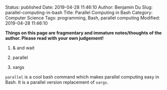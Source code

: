 Status: published
Date: 2019-04-28 11:46:10
Author: Benjamin Du
Slug: parallel-computing-in-bash
Title: Parallel Computing in Bash
Category: Computer Science
Tags: programming, Bash, parallel computing
Modified: 2019-04-28 11:46:10

**Things on this page are fragmentary and immature notes/thoughts of the author. Please read with your own judgement!**


1. & and wait 

2. parallel 

3. xargs


`parallel` is a cool bash command which makes parallel computing easy in Bash.
It is a parallel version replacement of `xargs`.